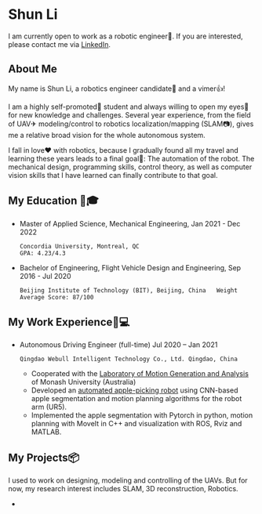 # Shun Li

I am currently open to work as a robotic engineer🤖. If you are interested, please contact me via
[LinkedIn](https://www.linkedin.com/in/shun-li-72b596227/).

## About Me

My name is Shun Li, a robotics engineer candidate🤖 and a vimer👍!

I am a highly self-promoted🚀 student and always willing to open my eyes👀 for new knowledge and challenges.
Several year experience, from the field of UAV✈ modeling/control to robotics localization/mapping (SLAM📷), gives me a
relative broad vision for the whole autonomous system.

I fall in love♥ with robotics, because I gradually found all my travel and learning these years leads to a final goal🎯:
The automation of the robot. The mechanical design, programming skills, control theory, as well as computer vision
skills that I have learned can finally contribute to that goal.

## My Education 🧑🎓

- Master of Applied Science, Mechanical Engineering, Jan 2021 - Dec 2022

      Concordia University, Montreal, QC                                    GPA: 4.23/4.3

- Bachelor of Engineering, Flight Vehicle Design and Engineering, Sep 2016 - Jul 2020

      Beijing Institute of Technology (BIT), Beijing, China   Weight Average Score: 87/100

## My Work Experience👨💻

- Autonomous Driving Engineer (full-time) Jul 2020 – Jan 2021

      Qingdao Webull Intelligent Technology Co., Ltd. Qingdao, China

  - Cooperated with the [Laboratory of Motion Generation and Analysis](https://lmga.eng.monash.edu/research-areas/#post-642) of Monash University (Australia)
  - Developed an [automated apple-picking robot](https://www.agro-robot.net/product/greenhouse) using CNN-based apple segmentation and motion planning algorithms for the robot arm (UR5).
  - Implemented the apple segmentation with Pytorch in python, motion planning with MoveIt in C++ and visualization with ROS, Rviz and MATLAB.

## My Projects📦

I used to work on designing, modeling and controlling of the UAVs.
But for now, my research interest includes SLAM, 3D reconstruction, Robotics.

-


